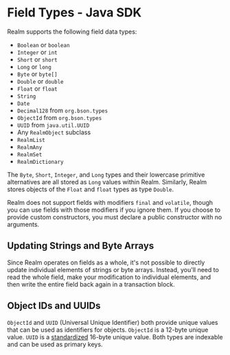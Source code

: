 # Field Types - Java SDK
Realm supports the following field data types:

- `Boolean` or `boolean`
- `Integer` or `int`
- `Short` or `short`
- `Long` or `long`
- `Byte` or `byte[]`
- `Double` or `double`
- `Float` or `float`
- `String`
- `Date`
- `Decimal128` from `org.bson.types`
- `ObjectId` from `org.bson.types`
- `UUID` from `java.util.UUID`
- Any `RealmObject` subclass
- `RealmList`
- `RealmAny`
- `RealmSet`
- `RealmDictionary`

The `Byte`, `Short`, `Integer`, and `Long` types and their
lowercase primitive alternatives are all stored as `Long` values
within Realm. Similarly, Realm stores objects
of the `Float` and `float` types as type `Double`.

Realm does not support fields with modifiers `final` and
`volatile`, though you can use fields with those modifiers if you
ignore them. If you choose to provide custom
constructors, you must declare a public constructor with no arguments.

## Updating Strings and Byte Arrays
Since Realm operates on fields as a whole, it's not possible
to directly update individual elements of strings or byte arrays. Instead,
you'll need to read the whole field, make your modification to individual
elements, and then write the entire field back again in a transaction block.

## Object IDs and UUIDs
`ObjectId` and `UUID` (Universal Unique Identifier) both provide
unique values that can be used as identifiers for objects.
`ObjectId` is a
12-byte unique value. `UUID` is a [standardized](https://tools.ietf.org/html/rfc4122) 16-byte
unique value. Both types are indexable
and can be used as primary keys.
